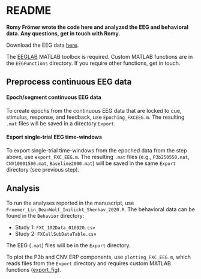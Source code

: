 # README

**Romy Frömer wrote the code here and analyzed the EEG and behavioral data. Any questions, get in touch with Romy.**

Download the EEG data [here](https://osf.io/dnwm2/). 

The [EEGLAB](https://sccn.ucsd.edu/eeglab/index.php) MATLAB toolbox is required. Custom MATLAB functions are in the `EEGFunctions` directory. If you require other functions, get in touch. 

## Preprocess continuous EEG data

#### Epoch/segment continuous EEG data

To create epochs from the continuous EEG data that are locked to cue, stimulus, response, and feedback, use `Epoching_FXCEEG.m`. The resulting `.mat` files will be saved in a directory `Export`. 

#### Export single-trial EEG time-windows

To export single-trial time-windows from the epoched data from the step above, use `export_FXC_EEG.m`. The resulting `.mat` files (e.g., `P3b250550.mat`, `CNV10001500.mat`, `Baseline2000.mat`) will be saved in the same `Export` directory (see previous step). 

## Analysis

To run the analyses reported in the manuscript, use `Froemer_Lin_DeanWolf_Inzlicht_Shenhav_2020.R`. The behavioral data can be found  in the `Behavior` directory:

- Study 1: `FXC_102Data_010920.csv`
- Study 2: `FXCallSubDataTable.csv`

The EEG (`.mat`) files will be in the `Export` directory.

To plot the P3b and CNV ERP components, use `plotting_FXC_EEG.m`, which reads files from the `Export` directory and requires custom MATLAB functions ([export_fig](https://www.mathworks.com/matlabcentral/fileexchange/23629-export_fig)).
